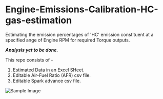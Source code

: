 # Engine-Emissions-Calibration-HC-gas-estimation
Estimating the emission percentages of 'HC' emission constituent at a specified ange of Engine RPM for required Torque outputs.

***Analysis yet to be done.***

This repo consists of -
  1. Estimated Data in an Excel SHeet.
  2. Editable Air-Fuel Ratio (AFR) csv file.
  3. Editable Spark advance csv file.

![Sample Image](https://user-images.githubusercontent.com/68963724/90023073-e7e3dd80-dcd0-11ea-95d3-48659e595ef0.png)
